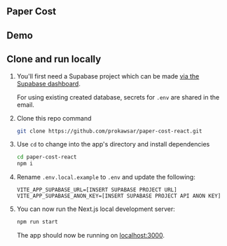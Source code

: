 ## Paper Cost

## Demo

## Clone and run locally

1. You'll first need a Supabase project which can be made [via the Supabase dashboard](https://database.new).

   For using existing created database, secrets for `.env` are shared in the email.

2. Clone this repo command

   ```bash
   git clone https://github.com/prokawsar/paper-cost-react.git
   ```

3. Use `cd` to change into the app's directory and install dependencies

   ```bash
   cd paper-cost-react
   npm i
   ```

4. Rename `.env.local.example` to `.env` and update the following:

   ```
   VITE_APP_SUPABASE_URL=[INSERT SUPABASE PROJECT URL]
   VITE_APP_SUPABASE_ANON_KEY=[INSERT SUPABASE PROJECT API ANON KEY]
   ```

5. You can now run the Next.js local development server:

   ```bash
   npm run start
   ```

   The app should now be running on [localhost:3000](http://localhost:3000/).
